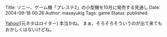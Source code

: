 Title: ソニー、ゲーム機「プレステ2」の小型機を10月に発売する見通し
Date: 2004-09-18 00:26
Author: masayukig
Tags: game
Status: published

[Yahoo!](http://gameinfo.yahoo.co.jp/info/headlines/reu/20040917/cpt/21210000_reu433.html)(元ネタはロイター)
本当かね。
まぁ、そろそろそういうのが出て来てもおかしくはないけどね。
